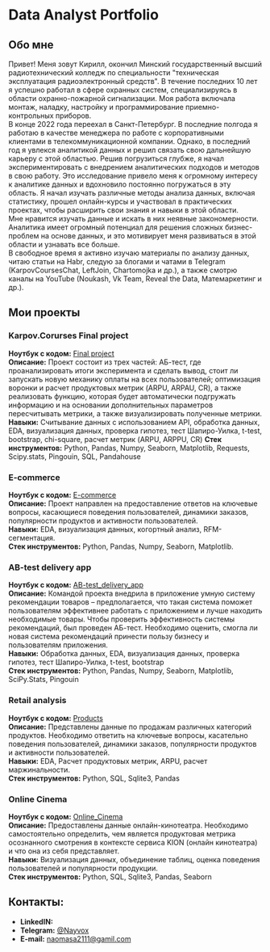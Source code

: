 # Data Analyst Portfolio

## Обо мне
Привет! Меня зовут Кирилл, окончил Минский государственный высший радиотехнический колледж по специальности "техническая эксплуатация радиоэлектронный средств". 
В течение последних 10 лет я успешно работал в сфере охранных систем, специализируясь в области охранно-пожарной сигнализации. Моя работа включала монтаж, наладку, настройку и программирование приемно-контрольных приборов.<br> 
  В конце 2022 года переехал в Санкт-Петербург. В последние полгода я работаю в качестве менеджера по работе с корпоративными клиентами в телекоммуникационной компании. Однако, в последний год я увлекся аналитикой данных и решил связать свою дальнейшую карьеру с этой областью. Решив погрузиться глубже, я начал экспериментировать с внедрением аналитических подходов и методов в свою работу. Это исследование привело меня к огромному интересу к аналитике данных и вдохновило постоянно погружаться в эту область. Я начал изучать различные методы анализа данных, включая статистику, прошел онлайн-курсы и участвовал в практических проектах, чтобы расширить свои знания и навыки в этой области.<br> 
  Мне нравится изучать данные и искать в них неявные закономерности. Аналитика имеет огромный потенциал для решения сложных бизнес-проблем на основе данных, и это мотивирует меня развиваться в этой области и узнавать все больше.<br>
В свободное время я активно изучаю материалы по анализу данных, читаю статьи на Habr, следую за блогами и чатами в Telegram (KarpovCoursesChat, LeftJoin, Chartomojka и др.), а также смотрю каналы на YouTube (Noukash, Vk Team, Reveal the Data, Матемаркетинг и др.).


## Мои проекты

### Karpov.Corurses Final project
**Ноутбук с кодом:** [Final project](https://github.com/Jactaesx/Karpov_final_project/blob/main/k_koliadko_var2_final.ipynb)<br>
**Описание:** Проект состоит из трех частей: АБ-тест, где проанализировать итоги эксперимента и сделать вывод, стоит ли запускать новую механику оплаты на всех пользователей; оптимизация воронки и расчет продуктовых метрик (ARPU, ARPAU, CR), а также реализовать функцию, которая будет автоматически подгружать информацию и на основании дополнительных параметров пересчитывать метрики, а также визуализировать полученные метрики.<br>
**Навыки:** Считывание данных с использованием API, обработка данных, EDA, визуализация данных, проверка гипотез, тест Шапиро-Уилка, t-test, bootstrap, chi-square, расчет метрик (ARPU, ARPPU, CR)
**Стек инструментов:** Python, Pandas, Numpy,  Seaborn, Matplotlib, Requests, Scipy.stats, Pingouin, SQL, Pandahouse

### E-commerce
**Ноутбук с кодом:** [E-commerce](https://github.com/Jactaesx/E-commerce_proj/blob/main/E-commerce_analysis.ipynb)<br> 
**Описание:** Проект направлен на предоставление ответов на ключевые вопросы, касающиеся поведения пользователей, динамики заказов, популярности продуктов и активности пользователей.<br> 
**Навыки:** EDA, визуализация данных, когортный анализ, RFM-сегментация.<br> 
**Стек инструментов:** Python, Pandas, Numpy, Seaborn, Matplotlib.<br> 


### AB-test delivery app
**Ноутбук с кодом:** [AB-test_delivery_app](https://github.com/Jactaesx/AB_test_delivery_app/blob/main/AB_delivery_case.ipynb)<br> 
**Описание:** Командой проекта внедрила в приложение умную систему рекомендации товаров – предполагается, что такая система поможет пользователям эффективнее работать с приложением и лучше находить необходимые товары. Чтобы проверить эффективность системы рекомендаций, был проведен АБ-тест. Необходимо оценить, смогла ли новая система рекомендаций принести пользу бизнесу и пользователям приложения.<br> 
**Навыки:** Обработка данных, EDA, визуализация данных, проверка гипотез, тест Шапиро-Уилка, t-test, bootstrap<br> 
**Стек инструментов:** Python, Pandas, Numpy, Seaborn, Matplotlib, SciPy.Stats, Pingouin<br> 


### Retail analysis
**Ноутбук с кодом:** [Products](https://github.com/Jactaesx/Test_task_product_analyst/blob/main/Product_analyst.ipynb)<br> 
**Описание:** Представлены данные по продажам различных категорий продуктов. Необходимо ответить на ключевые  вопросы, касательно поведения пользователей, динамики заказов, популярности продуктов и активности пользователей.<br> 
**Навыки:**  EDA, Расчет продуктовых метрик, ARPU, расчет маржинальности.<br> 
**Стек инструментов:** Python, SQL, Sqlite3, Pandas<br> 


### Online Cinema
**Ноутбук с кодом:** [Online_Cinema](https://github.com/Jactaesx/Online_cinema/blob/main/cinema.ipynb)<br> 
**Описание:** Предоставлены данные онлайн-кинотеатра. Необходимо самостоятельно определить, чем является продуктовая метрика осознанного смотрения в контексте сервиса KION (онлайн кинотеатра) и что она из себя представляет.<br> 
**Навыки:** Визуализация данных, объединение таблиц, оценка поведения пользователей и популярности продукции.<br> 
**Стек инструментов:** Python, SQL, Sqlite3, Pandas, Seaborn






## Контакты:
- **LinkedIN:**
- **Telegram:** [@Nayvox](https://t.me/Nayvox)
- **E-mail:** naomasa2111@gamil.com
